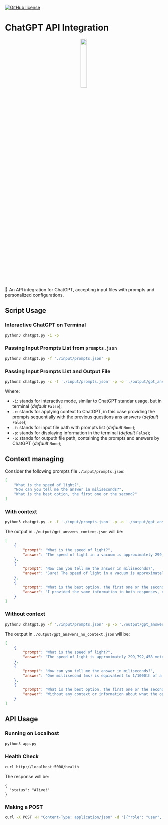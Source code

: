 [![GitHub license](https://img.shields.io/github/license/microsoft/ML-For-Beginners.svg)](https://github.com/gprzy/chatgpt-api/blob/main/LICENSE)

# ChatGPT API Integration

<div align="center">
    <image src="https://github.com/gprzy/chatgpt-api/blob/main/assets/chatgpt.svg" width=20%>
</div>

💬 An API integration for ChatGPT, accepting input files with prompts and personalized configurations.

## Script Usage

### Interactive ChatGPT on Terminal
```bash
python3 chatgpt.py -i -p
```

### Passing Input Prompts List from `prompts.json`
```bash
python3 chatgpt.py -f './input/prompts.json' -p
```

### Passing Input Prompts List and Output File
```bash
python3 chatgpt.py -c -f './input/prompts.json' -p -o './output/gpt_answers_context.json'
```

Where:
- `-i`: stands for interactive mode, similar to ChatGPT standar usage, but in terminal (*default* `False`);
- `-c`: stands for applying context to ChatGPT, in this case providing the prompts sequentially with the previous questions ans answers (*default* `False`);
- `-f`: stands for input file path with prompts list (*default* `None`);
- `-p`: stands for displaying information in the terminal (*default* `False`);
- `-o`: stands for outputh file path, containing the prompts and answers by ChatGPT (*default* `None`);

## Context managing

Consider the following prompts file `./input/prompts.json`:

```json
[
    "What is the speed of light?",
    "Now can you tell me the answer in miliseconds?",
    "What is the best option, the first one or the second?"
]
```

### With context
```bash
python3 chatgpt.py -c -f './input/prompts.json' -p -o './output/gpt_answers_context.json'
```

The output in `./output/gpt_answers_context.json` will be:

```json
[
    {
        "prompt": "What is the speed of light?",
        "answer": "The speed of light in a vacuum is approximately 299,792,458 meters per second (or about 186,282 miles per second). It is denoted by the symbol 'c' in scientific equations."
    },
    {
        "prompt": "Now can you tell me the answer in miliseconds?",
        "answer": "Sure! The speed of light in a vacuum is approximately 299,792,458 meters per second or 299,792,458,000 meters per millisecond (ms). Therefore, in milliseconds, the speed of light is equal to approximately 299,792.458 kilometers per millisecond."
    },
    {
        "prompt": "What is the best option, the first one or the second?",
        "answer": "I provided the same information in both responses, only with different units of measurement. The best option depends on what units you need to use in your specific situation. If you need a more precise answer, it might be better to use meters per second, but if you need a more practical measure, kilometers per millisecond might be more useful."
    }
]
```

### Without context
```bash
python3 chatgpt.py -f './input/prompts.json' -p -o './output/gpt_answers_no_context.json'
```

The output in `./output/gpt_answers_no_context.json` will be:

```json
[
    {
        "prompt": "What is the speed of light?",
        "answer": "The speed of light is approximately 299,792,458 meters per second (or about 186,282 miles per second). It is considered a fundamental constant of nature and is denoted by the symbol \"c\"."
    },
    {
        "prompt": "Now can you tell me the answer in miliseconds?",
        "answer": "One millisecond (ms) is equivalent to 1/1000th of a second. If we want to convert a larger unit of time, such as seconds or minutes, to milliseconds, we would simply multiply by 1000. For example, one second is equivalent to 1000 milliseconds (1 x 1000) and one minute is equivalent to 60,000 milliseconds (60 x 1000). So, I need to know what unit of time you want me to convert to milliseconds."
    },
    {
        "prompt": "What is the best option, the first one or the second?",
        "answer": "Without any context or information about what the options are, it is impossible for me to determine which one is the best. Can you please provide more information or details about the options you are referring to?"
    }
]
```

## API Usage

### Running on Localhost
```bash
python3 app.py
```

### Health Check
```bash
curl http://localhost:5000/health
```

The response will be:
```text
{
  "status": "Alive!"
}
```

### Making a POST
```bash
curl -X POST -H "Content-Type: application/json" -d '[{"role": "user", "content": "What is the speed of light?"}]' http://localhost:5000/chatgpt
```

